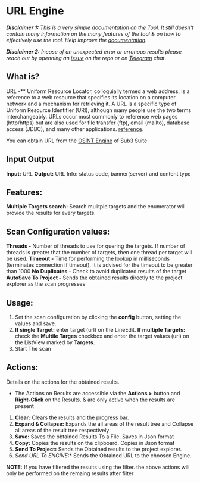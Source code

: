# URL Engine 

***Disclaimer 1:** This is a very simple documentation on the Tool. It still doesn't contain many information on the many features of the tool & on how to effectively use the tool. Help improve the [documentation](https://github.com/3nock/s3s_doc).*

***Disclaimer 2:** Incase of an unexpected error or erronous results please reach out by openning an [issue](https://github.com/3nock/sub3suite/issues) on the repo or on [Telegram](https://t.me/sub3suite) chat*.

## What is? 

URL -** Uniform Resource Locator, colloquially termed a web address, is a reference to a web resource that specifies its location on a computer network and a mechanism for retrieving it. 
A URL is a specific type of Uniform Resource Identifier (URI), although many people use the two terms interchangeably. 
URLs occur most commonly to reference web pages (http/https) but are also used for file transfer (ftp), email (mailto), database access (JDBC), and many other applications.
[reference](https://en.wikipedia.org/wiki/URL).

You can obtain URL from the [OSINT Engine](./engines/osint.html) of Sub3 Suite

## Input Output 

**Input:** URL
**Output:** URL Info: status code, banner(server) and content type

## Features: 

**Multiple Targets search:** Search mulitple targets and the enumerator will provide the results for every targets.


## Scan Configuration values: 
**Threads -** Number of threads to use for quering the targets. If number of threads is greater that the number of targets, then one thread per target will be used.
**Timeout -** Time for performing the lookup in milliseconds (terminates connection if timeout). It is advised for the timeout to be greater than 1000
**No Duplicates -** Check to avoid duplicated results of the target
**AutoSave To Project -** Sends the obtained results directly to the project explorer as the scan progresses


## Usage: 

1. Set the scan configuration by clicking the **config** button, setting the values and save.
2. **If single Target:** enter target (url) on the LineEdit. **If multiple Targets:** check the **Multile Targes** checkbox and enter the target values (url) on the ListView marked by **Targets**. 
3. Start The scan

## Actions: 

Details on the actions for the obtained results.

 - The Actions on Results are accessible via the **Actions >** button and **Right-Click** on the Results. & are only active when the results are present

1. **Clear:** Clears the results and the progress bar.
2. **Expand & Collapse:** Expands the all areas of the result tree and Collapse all areas of the result tree respectively
3. **Save:** Saves the obtained Results To a File. Saves in Json format
4. **Copy:** Copies the results on the clipboard. Copies in Json format
5. **Send To Project:** Sends the Obtained results to the project explorer.
5. **Send URL To ENGINE*:** Sends the Obtained URL to the choosen Engine.

**NOTE:**
	If you have filtered the results using the filter. the above actions will only be performed on the remaing results after filter